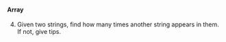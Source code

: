#### Array

4. Given two strings, find how many times another string appears in them. If not, give tips.